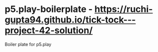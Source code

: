 # p5.play-boilerplate - https://ruchi-gupta94.github.io/tick-tock---project-42-solution/
Boiler plate for p5.play
